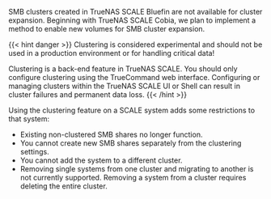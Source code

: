 SMB clusters created in TrueNAS SCALE Bluefin are not  available for cluster expansion. Beginning with TrueNAS SCALE Cobia, we plan to implement a method to enable new volumes for SMB cluster expansion.

{{< hint danger >}}
Clustering is considered experimental and should not be used in a production environment or for handling critical data!

Clustering is a back-end feature in TrueNAS SCALE. You should only configure clustering using the TrueCommand web interface.
Configuring or managing clusters within the TrueNAS SCALE UI or Shell can result in cluster failures and permanent data loss.
{{< /hint >}}

Using the clustering feature on a SCALE system adds some restrictions to that system:

* Existing non-clustered SMB shares no longer function.
* You cannot create new SMB shares separately from the clustering settings.
* You cannot add the system to a different cluster.
* Removing single systems from one cluster and migrating to another is not currently supported. Removing a system from a cluster requires deleting the entire cluster.